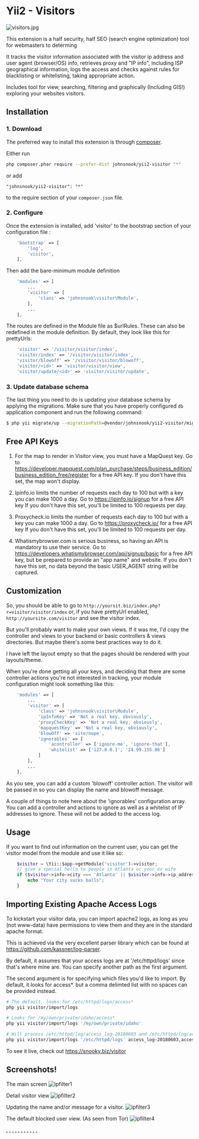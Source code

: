 Yii2 - Visitors
=====================

![visitors.jpg]()

This extension is a half security, half SEO (search engine optimization) tool for webmasters to determing

It tracks the visitor information associated with the visitor ip address and user agent (browser/OS) info, retrieves  proxy and "IP info", including ISP geographical information,  logs the access and checks against rules for  blacklisting or whitelisting, taking appropriate action.

Includes tool for view, searching, filtering and graphically (Including GIS!) exploring your websites visitors. 

Installation
------------

### 1. Download

The preferred way to install this extension is through [composer](http://getcomposer.org/download/).

Either run

```bash
php composer.phar require --prefer-dist johnsnook/yii2-visitor "*"
```

or add

```
"johnsnook/yii2-visitor": "*"
```

to the require section of your `composer.json` file.

### 2. Configure


Once the extension is installed, add 'visitor' to the bootstrap section of your configuration file  :

```php
    'bootstrap' => [
        'log',
        'visitor',
    ],
```

Then add the bare-minimum module definition
```php
    'modules' => [
        ...
        'visitor' => [
            'class' => 'johnsnook\visitor\Module',
        ],
        ...
    ],
```

The routes are defined in the Module file as $urlRules.  These can also be redefined in the module definition.  By default, they look like this for prettyUrls:
```php
    'visitor' => '/visitor/visitor/index',
    'visitor/index' => '/visitor/visitor/index',
    'visitor/blowoff' => '/visitor/visitor/blowoff',
    'visitor/<id>' => 'visitor/visitor/view',
    'visitor/update/<id>' => 'visitor/visitor/update',
```

### 3. Update database schema

The last thing you need to do is updating your database schema by applying the
migrations. Make sure that you have properly configured `db` application component
and run the following command:

```bash
$ php yii migrate/up --migrationPath=@vendor/johnsnook/yii2-visitor/migrations
```

Free API Keys
-----
1) For the map to render in Visitor view, you must have a MapQuest key.  Go to https://developer.mapquest.com/plan_purchase/steps/business_edition/business_edition_free/register for a free API key.
If you don't have this set, the map won't display.

2) Ipinfo.io limits the number of requests each day to 100 but with a key you can make 1000 a day.  Go to https://ipinfo.io/signup for a free API key
If you don't have this set, you'll be limited to 100 requests per day.

3) Proxycheck.io limits the number of requests each day to 100 but with a key you can make 1000 a day.  Go to https://proxycheck.io/ for a free API key
If you don't have this set, you'll be limited to 100 requests per day.

4) Whatismybrowser.com is serious business, so having an API is mandatory to use their service.  Go to https://developers.whatismybrowser.com/api/signup/basic for a free API key, but be prepared to provide an "app name" and website.
If you don't have this set, no data beyond the basic USER_AGENT string will be captured.

Customization
-----
So, you should be able to go to  ```http://yoursit.biz/index.php?r=visitor/visitor/index``` or, if you have prettyUrl enabled, ```http://yoursite.com/visitor``` and see the visitor index.

But you'll probably want to make your own views.  If it was me, I'd copy the controller and views to your backend or basic controllers & views directories.  But maybe there's some best practices way to do it.

I have left the layout empty so that the pages should be rendered with your layouts/theme.

When you're done getting all your keys, and deciding that there are some controller actions you're not interested in tracking, your module configuration might look something like this:
```php
    'modules' => [
        ...
        'visitor' => [
            'class' => 'johnsnook\visitor\Module',
            'ipInfoKey' => 'Not a real key, obviously',
            'proxyCheckKey' => 'Not a real key, obviously',
            'mapquestKey' => 'Not a real key, obviously',
            'blowOff' => 'site/nope',
            'ignorables' => [
                'acontroller' => ['ignore-me', 'ignore-that'],
                'whitelist' => ['127.0.0.1', '24.99.155.86']
            ]
        ],
        ...
    ],
```
As you see, you can add a custom 'blowoff' controller action.  The visitor will be passed in so you can display the name and blowoff message.

A couple of things to note here about the 'ignorables' configuration array.  You can add a controller and actions to ignore as well as a whitelist of IP addresses to ignore.  These will not be added to the access log.

Usage
-----



If you want to find out information on the current user, you can get the visitor model from the module and use it like so:
```php
    $visitor = \Yii::$app->getModule('visitor')->visitor;
    // give a special hello to people in Atlanta or your ex wife
    if ($visitor->info->city === 'Atlanta' || $visitor->info->ip_address === '99.203.4.238') {
        echo "Your city sucks balls";
    }
```

Importing Existing Apache Access Logs
-----

To kickstart your visitor data, you can import apache2 logs, as long as you (not www-data) have permissions to view them and they are in the standard apache format.

This is achieved via the very excellent parser library which can be found at https://github.com/kassner/log-parser.

By default, it assumes that your access logs are at '/etc/httpd/logs' since that's where mine are.  You can specify another path as the first argument.

The second argument is for specifying which files you'd like to import.  By default, it looks for access*. but a comma delimted list with no spaces can be provided instead.

```bash
# The default, looks for /etc/httpd/logs/access*
php yii visitor/import/logs

# Looks for /my/own/private/idaho/access*
php yii visitor/import/logs '/my/own/private/idaho'

# Will process /etc/httpd/log/access_log-20180603 and /etc/httpd/log/access_log-20180610 ONLY.
php yii visitor/import/logs '/etc/httpd/logs' access_log-20180603,access_log-20180610
```

To see it live, check out https://snooky.biz/visitor

Screenshots!
-----

The main screen
![ipfilter1](https://user-images.githubusercontent.com/4065107/42129954-e352eaea-7ca1-11e8-8db8-8cb44ce4f2fc.png)

Detail visitor view
![ipfilter2](https://user-images.githubusercontent.com/4065107/42129951-e330717c-7ca1-11e8-9337-52f16c8c8a5e.png)

Updating the name and/or message for a visitor.
![ipfilter3](https://user-images.githubusercontent.com/4065107/42129952-e33bce3c-7ca1-11e8-9fd2-9e06a9833a2f.png)

The default blocked user view. (As seen from Tor)
![ipfilter4](https://user-images.githubusercontent.com/4065107/42129953-e3476580-7ca1-11e8-84cf-aef11158446b.png)

[.](https://snooky.biz/post/section/Ragedump) [.](https://snooky.biz/post/the-sixth-general-order) [.](https://snooky.biz/post/legal-threats) [.](https://snooky.biz/post/taking-out-the-trash) [.](https://snooky.biz/post/jeez-babe-i-dont-know-whats-wrong) [.](https://snooky.biz/post/my-stupid-vitriol) [.](https://snooky.biz/post/the-drama-train-just-keeps-a-chuggin) [.](https://snooky.biz/post/hypocrisy) [.](https://snooky.biz/post/marjorie-snook-isnt-your-name) [.](https://snooky.biz/post/inconstant-hooer) [.](https://snooky.biz/post/mother-of-the-year)
